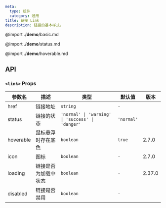 ```yaml
meta:
  type: 组件
  category: 通用
title: 链接 Link
description: 链接的基本样式。
```

@import ./**demo**/basic.md

@import ./**demo**/status.md

@import ./**demo**/hoverable.md


## API

### `<link>` Props

|参数名|描述|类型|默认值|版本|
|---|---|---|---|---|
|href|链接地址|`string`|`-`||
|status|链接的状态|`'normal' \| 'warning' \| 'success' \| 'danger'`|`'normal'`||
|hoverable|鼠标悬浮时存在底色|`boolean`|`true`|2.7.0|
|icon|图标|`boolean`|`-`|2.7.0|
|loading|链接是否为加载中状态|`boolean`|`-`|2.37.0|
|disabled|链接是否禁用|`boolean`|`-`||